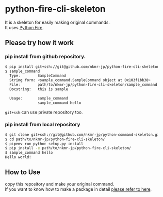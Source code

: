 # python-fire-cli-skeleton

It is a skeleton for easily making original commands.<br>
It uses [Python Fire](https://github.com/google/python-fire).

## Please try how it work

### pip install from github repository.

```sh
$ pip install git+ssh://git@github.com/nkmr-jp/python-fire-cli-skeleton.git
$ sample_command
  Type:        SampleCommand
  String form: <sample_command.SampleCommand object at 0x103f1bb38>
  File:        path/to/nkmr-jp/python-fire-cli-skeleton/sample_command.py
  Docstring:   this is sample
  
  Usage:       sample_command
               sample_command hello
```

`git+ssh` can use private repository too.


### pip install from local repository
```sh
$ git clone git+ssh://git@github.com/nkmr-jp/python-command-skeleton.git
$ cd path/to/nkmr-jp/python-fire-cli-skeleton/
$ pipenv run python setup.py install
$ pip install -e path/to/nkmr-jp/python-fire-cli-skeleton/
$ sample_command hello
Hello world!
```

## How to Use
copy this repository and make your original command.<br>
If you want to know how to make a package in detail [please refer to here](https://packaging.python.org/tutorials/packaging-projects/).
